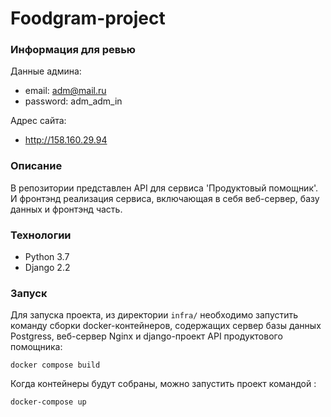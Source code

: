 # Foodgram-project

### Информация для ревью

Данные админа:
- email: adm@mail.ru
- password: adm_adm_in

Адрес сайта:
- http://158.160.29.94

 ### Описание
 В репозитории представлен API для сервиса 'Продуктовый помощник'.
И фронтэнд реализация сервиса, включающая в себя веб-сервер, базу данных
и фронтэнд часть.
 ### Технологии
 - Python 3.7
 - Django 2.2
 ### Запуск
 Для запуска проекта, из директории `infra/` необходимо запустить 
 команду сборки docker-контейнеров, содержащих сервер базы данных
  Postgress, веб-сервер Nginx и django-проект API продуктового 
 помощника: 
 ```
docker compose build
 ```
Когда контейнеры будут собраны, можно запустить проект командой : 
 ```
docker-compose up
 ```
